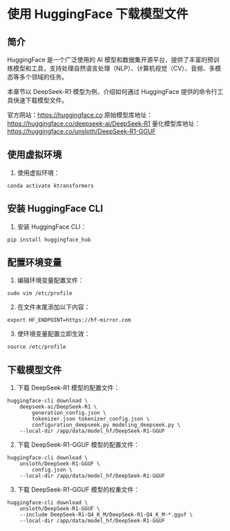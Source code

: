 # 使用 HuggingFace 下载模型文件

## 简介

HuggingFace 是一个广泛使用的 AI 模型和数据集开源平台，提供了丰富的预训练模型和工具，支持处理自然语言处理（NLP）、计算机视觉（CV）、音频、多模态等多个领域的任务。

本章节以 DeepSeek-R1 模型为例，介绍如何通过 HuggingFace 提供的命令行工具快速下载模型文件。

官方网站：https://huggingface.co
原始模型库地址：https://huggingface.co/deepseek-ai/DeepSeek-R1
量化模型库地址：https://huggingface.co/unsloth/DeepSeek-R1-GGUF

## 使用虚拟环境

1. 使用虚拟环境：
```
conda activate ktransformers
```

## 安装 HuggingFace CLI

1. 安装 HuggingFace CLI：
```
pip install huggingface_hub
```

## 配置环境变量

1. 编辑环境变量配置文件：
```
sudo vim /etc/profile
```

2. 在文件末尾添加以下内容：
```
export HF_ENDPOINT=https://hf-mirror.com
```

3. 使环境变量配置立即生效：
```
source /etc/profile
```

## 下载模型文件

1. 下载 DeepSeek-R1 模型的配置文件：
```
huggingface-cli download \
    deepseek-ai/DeepSeek-R1 \
        generation_config.json \
        tokenizer.json tokenizer_config.json \
        configuration_deepseek.py modeling_deepseek.py \
    --local-dir /app/data/model_hf/DeepSeek-R1-GGUF
```

2. 下载 DeepSeek-R1-GGUF 模型的配置文件：
```
huggingface-cli download \
    unsloth/DeepSeek-R1-GGUF \
        config.json \
    --local-dir /app/data/model_hf/DeepSeek-R1-GGUF
```

3. 下载 DeepSeek-R1-GGUF 模型的权重文件：
```
huggingface-cli download \
    unsloth/DeepSeek-R1-GGUF \
    --include DeepSeek-R1-Q4_K_M/DeepSeek-R1-Q4_K_M-*.gguf \
    --local-dir /app/data/model_hf/DeepSeek-R1-GGUF
```

